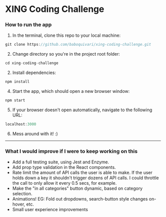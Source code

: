 # XING Coding Challenge


### How to run the app

1) In the terminal, clone this repo to your local machine:

```javascript
git clone https://github.com/baboquivari/xing-coding-challenge.git
```

2) Change directory so you're in the project root folder:

```javascript
cd xing-coding-challenge
```

2) Install dependencies:

```javascript
npm install
```

4) Start the app, which should open a new browser window:

```javascript
npm start
```

5) If your browser doesn't open automatically, navigate to the following URL:

```javascript
localhost:3000
```

6) Mess around with it! :)

------------------

### What I would improve if I were to keep working on this

- Add a full testing suite, using Jest and Enzyme.
- Add prop type validation in the React components.
- Rate limit the amount of API calls the user is able to make. If the user holds down a key it shouldn't trigger dozens of API calls. I could throttle the call to only allow it every 0.5 secs, for example.
- Make the "in all categories" button dynamic, based on category selection.
- Animations! EG: Fold out dropdowns, search-button style changes on-hover, etc.
- Small user experience improvements
